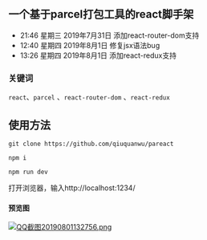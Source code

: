 ## 一个基于parcel打包工具的react脚手架


- 21:46 星期三 2019年7月31日 添加react-router-dom支持
- 12:40 星期四 2019年8月1日 修复jsx语法bug
- 13:26 星期四 2019年8月1日 添加react-redux支持

### 关键词

`react`、`parcel` 、`react-router-dom` 、`react-redux`

## 使用方法
```
git clone https://github.com/qiuquanwu/pareact
```
```
npm i
```
```
npm run dev
```
打开浏览器，输入http://localhost:1234/


#### 预览图
[![QQ截图20190801132756.png](https://i.loli.net/2019/08/01/5d4278640391069903.png)](https://i.loli.net/2019/08/01/5d4278640391069903.png)
